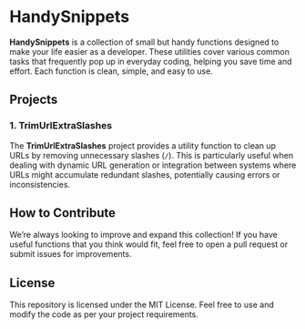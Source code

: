 # HandySnippets 

**HandySnippets** is a collection of small but handy functions designed to make your life easier as a developer. These utilities cover various common tasks that frequently pop up in everyday coding, helping you save time and effort. Each function is clean, simple, and easy to use.

## Projects

### 1. **TrimUrlExtraSlashes**

The **TrimUrlExtraSlashes** project provides a utility function to clean up URLs by removing unnecessary slashes (`/`). This is particularly useful when dealing with dynamic URL generation or integration between systems where URLs might accumulate redundant slashes, potentially causing errors or inconsistencies.

## How to Contribute

We’re always looking to improve and expand this collection! If you have useful functions that you think would fit, feel free to open a pull request or submit issues for improvements.

## License

This repository is licensed under the MIT License. Feel free to use and modify the code as per your project requirements.


